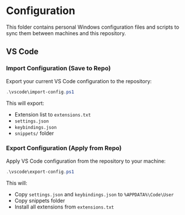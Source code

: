 # Configuration

This folder contains personal Windows configuration files and scripts to sync them between machines and this repository.

## VS Code

### Import Configuration (Save to Repo)

Export your current VS Code configuration to the repository:

```powershell
.\vscode\import-config.ps1
```

This will export:

- Extension list to `extensions.txt`
- `settings.json`
- `keybindings.json`
- `snippets/` folder

### Export Configuration (Apply from Repo)

Apply VS Code configuration from the repository to your machine:

```powershell
.\vscode\export-config.ps1
```

This will:

- Copy `settings.json` and `keybindings.json` to `%APPDATA%\Code\User`
- Copy snippets folder
- Install all extensions from `extensions.txt`
